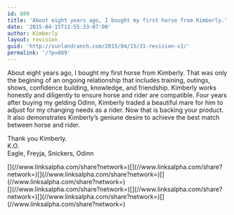 ```yaml
---
id: 889
title: 'About eight years ago, I bought my first horse from Kimberly.'
date: '2015-04-15T11:55:33-07:00'
author: Kimberly
layout: revision
guid: 'http://sunlandranch.com/2015/04/15/31-revision-v1/'
permalink: '/?p=889'
---
```


About eight years ago, I bought my first horse from Kimberly. That was only the begining of an ongoing relationship that includes training, outings, shows, confidence building, knowledge, and friendship. Kimberly works honestly and diligently to ensure horse and rider are compatible. Four years after buying my gelding Odinn, Kimberly traded a beautiful mare for him to adjust for my changing needs as a rider. Now that is backing your product. It also demonstrates Kimberly’s geniune desire to achieve the best match between horse and rider.

Thank you Kimberly.  
K.O.  
Eagle, Freyja, Snickers, Odinn

<div class="linksalpha_container linksalpha_app_3" data-counters="1" data-size="regular" data-style="square" data-title="About eight years ago, I bought my first horse from Kimberly." data-url="https://www.sunlandranch.com/?p=889">[](//www.linksalpha.com/share?network=)[](//www.linksalpha.com/share?network=)[](//www.linksalpha.com/share?network=)[](//www.linksalpha.com/share?network=)</div><div class="linksalpha_container linksalpha_app_7" data-position="" data-title="About eight years ago, I bought my first horse from Kimberly." data-url="https://www.sunlandranch.com/?p=889">[](//www.linksalpha.com/share?network=)[](//www.linksalpha.com/share?network=)[](//www.linksalpha.com/share?network=)[](//www.linksalpha.com/share?network=)</div>